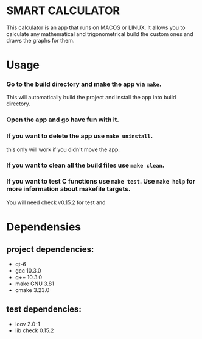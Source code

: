 # SMART CALCULATOR
This calculator is an app that runs on MACOS or LINUX. It allows you to calculate any mathematical and trigonometrical build the custom ones and draws the graphs for them.

# Usage

### Go to the build directory and make the app via ```make```.
This will automatically build the project and install the app into build directory.


### Open the app and go have fun with it.


### If you want to delete the app use `make uninstall`. 
this only will work if you didn't move the app.

### If you want to clean all the build files use `make clean`. 

### If you want to test C functions use `make test`. Use `make help` for more information about makefile targets.
You will need check v0.15.2 for test and 

# Dependensies
## project dependencies:
* qt-6
* gcc 10.3.0 
* g++ 10.3.0
* make GNU 3.81
* cmake 3.23.0

## test dependencies:
* lcov 2.0-1 
* lib check 0.15.2